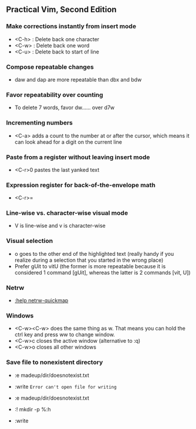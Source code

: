 ## Practical Vim, Second Edition

### Make corrections instantly from insert mode

  * <C-h\> : Delete back one character
  * <C-w\> : Delete back one word
  * <C-u\> : Delete back to start of line

### Compose repeatable changes

  * daw and dap are more repeatable than dbx and bdw

### Favor repeatability over counting

  * To delete 7 words, favor dw...... over d7w

### Incrementing numbers

  * <C-a\> adds a count to the number at or after the cursor, which means it can look ahead for a digit on the current line
  
### Paste from a register without leaving insert mode

  * <C-r\>0 pastes the last yanked text
  
### Expression register for back-of-the-envelope math

  * <C-r\>=
  
### Line-wise vs. character-wise visual mode

  * V is line-wise and v is character-wise

### Visual selection

  * o goes to the other end of the highlighted text (really handy if you realize during a selection that you started in the wrong place)
  * Prefer gUit to vitU (the former is more repeatable because it is considered 1 command [gUit], whereas the latter is 2 commands [vit, U])

### Netrw

  * [:help netrw-quickmap](https://vimhelp.org/pi_netrw.txt.html#netrw-quickmaps)

### Windows

  * <C-w\><C-w\> does the same thing as <C-w>w. That means you can hold the ctrl key and press ww to change window.
  * <C-w\>c closes the active window (alternative to :q)
  * <C-w\>o closes all other windows

### Save file to nonexistent directory

  * :e madeup/dir/doesnotexist.txt
  * :write `Error can't open file for writing`

  * :e madeup/dir/doesnotexist.txt
  * :! mkdir -p %:h
  * :write
